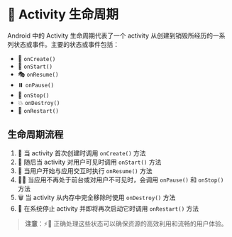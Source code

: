 # 🔄 Activity 生命周期

Android 中的 Activity 生命周期代表了一个 activity 从创建到销毁所经历的一系列状态或事件。主要的状态或事件包括：

- 🐣 `onCreate()`
- 🚀 `onStart()`
- 🎭 `onResume()`
- ⏸️ `onPause()`
- 🛑 `onStop()`
- 💥 `onDestroy()`
- 🔄 `onRestart()`

## 生命周期流程

1. 🐣 当 activity 首次创建时调用 `onCreate()` 方法
2. 👀 随后当 activity 对用户可见时调用 `onStart()` 方法
3. 🤹 当用户开始与应用交互时执行 `onResume()` 方法
4. 🚶‍♂️ 当应用不再处于前台或对用户不可见时，会调用 `onPause()` 和 `onStop()` 方法
5. 🗑️ 当 activity 从内存中完全移除时使用 `onDestroy()` 方法
6. 🔄 在系统停止 activity 并即将再次启动它时调用 `onRestart()` 方法

> **注意**：⚡️🌟 正确处理这些状态可以确保资源的高效利用和流畅的用户体验。